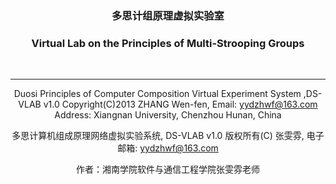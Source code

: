 <div align="center">


  <h3>多思计组原理虚拟实验室</h3>
  <h3>Virtual Lab on the Principles of Multi-Strooping Groups</h3>
  <br>

----

Duosi Principles of Computer Composition Virtual Experiment System ,DS-VLAB v1.0
Copyright(C)2013 ZHANG Wen-fen, Email: yydzhwf@163.com  Address: Xiangnan University, Chenzhou Hunan, China

多思计算机组成原理网络虚拟实验系统, DS-VLAB v1.0 
版权所有(C) 张雯雰, 电子邮箱: yydzhwf@163.com

作者：湘南学院软件与通信工程学院张雯雰老师


  <br>
</div>

